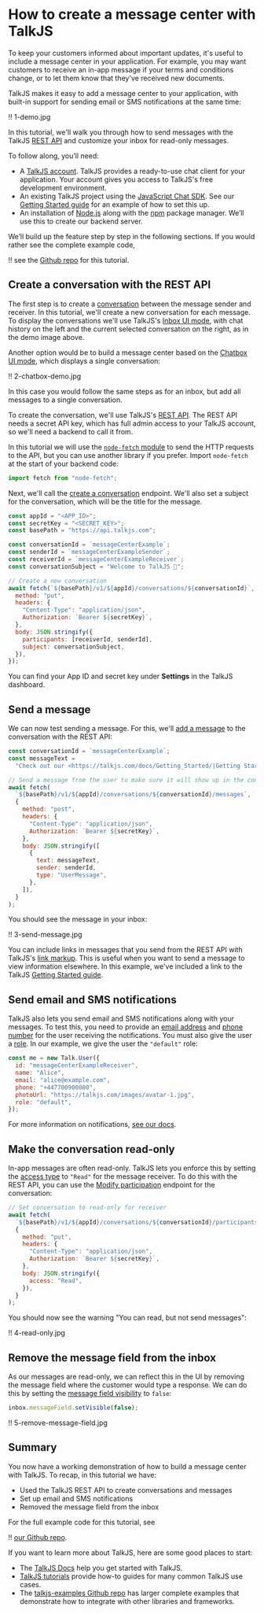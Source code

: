 # How to create a message center with TalkJS

To keep your customers informed about important updates, it's useful to include a message center in your application. For example, you may want customers to receive an in-app message if your terms and conditions change, or to let them know that they've received new documents.

TalkJS makes it easy to add a message center to your application, with built-in support for sending email or SMS notifications at the same time:

!! 1-demo.jpg

In this tutorial, we'll walk you through how to send messages with the TalkJS [REST API](https://talkjs.com/docs/Reference/REST_API/Getting_Started/Introduction/) and customize your inbox for read-only messages.

To follow along, you’ll need:

- A [TalkJS account](https://talkjs.com/dashboard/login). TalkJS provides a ready-to-use chat client for your application. Your account gives you access to TalkJS's free development environment.
- An existing TalkJS project using the [JavaScript Chat SDK](https://talkjs.com/docs/Reference/JavaScript_Chat_SDK/). See our [Getting Started guide](https://talkjs.com/docs/Getting_Started/) for an example of how to set this up.
- An installation of [Node.js](https://nodejs.org/) along with the [npm](https://www.npmjs.com/) package manager. We’ll use this to create our backend server.

We’ll build up the feature step by step in the following sections. If you would rather see the complete example code,

!! see the [Github repo]() for this tutorial.

## Create a conversation with the REST API

The first step is to create a [conversation](https://talkjs.com/docs/Reference/Concepts/Conversations/) between the message sender and receiver. In this tutorial, we'll create a new conversation for each message. To display the conversations we'll use TalkJS's [Inbox UI mode](https://talkjs.com/docs/Features/Chat_UI_Modes/The_Inbox/), with chat history on the left and the current selected conversation on the right, as in the demo image above.

Another option would be to build a message center based on the [Chatbox UI mode](https://talkjs.com/docs/Features/Chat_UI_Modes/The_Chatbox/), which displays a single conversation:

!! 2-chatbox-demo.jpg

In this case you would follow the same steps as for an inbox, but add all messages to a single conversation.

To create the conversation, we'll use TalkJS's [REST API](https://talkjs.com/docs/Reference/REST_API/Getting_Started/Introduction/). The REST API needs a secret API key, which has full admin access to your TalkJS account, so we'll need a backend to call it from.

In this tutorial we will use the [`node-fetch` module](https://github.com/node-fetch/node-fetch) to send the HTTP requests to the API, but you can use another library if you prefer. Import `node-fetch` at the start of your backend code:

```js
import fetch from "node-fetch";
```

Next, we'll call the [create a conversation](https://talkjs.com/docs/Reference/REST_API/Conversations/#setting-conversation-data) endpoint. We'll also set a subject for the conversation, which will be the title for the message.

```js
const appId = "<APP_ID>";
const secretKey = "<SECRET_KEY>";
const basePath = "https://api.talkjs.com";

const conversationId = `messageCenterExample`;
const senderId = `messageCenterExampleSender`;
const receiverId = `messageCenterExampleReceiver`;
const conversationSubject = "Welcome to TalkJS 👋";

// Create a new conversation
await fetch(`${basePath}/v1/${appId}/conversations/${conversationId}`, {
  method: "put",
  headers: {
    "Content-Type": "application/json",
    Authorization: `Bearer ${secretKey}`,
  },
  body: JSON.stringify({
    participants: [receiverId, senderId],
    subject: conversationSubject,
  }),
});
```

You can find your App ID and secret key under **Settings** in the TalkJS dashboard.

## Send a message

We can now test sending a message. For this, we'll [add a message](https://talkjs.com/docs/Reference/REST_API/Messages/#sending-on-behalf-of-a-user) to the conversation with the REST API:

```js
const conversationId = `messageCenterExample`;
const messageText =
  "Check out our <https://talkjs.com/docs/Getting_Started/|Getting Started guide>!";

// Send a message from the user to make sure it will show up in the conversation list
await fetch(
  `${basePath}/v1/${appId}/conversations/${conversationId}/messages`,
  {
    method: "post",
    headers: {
      "Content-Type": "application/json",
      Authorization: `Bearer ${secretKey}`,
    },
    body: JSON.stringify([
      {
        text: messageText,
        sender: senderId,
        type: "UserMessage",
      },
    ]),
  }
);
```

You should see the message in your inbox:

!! 3-send-message.jpg

You can include links in messages that you send from the REST API with TalkJS's [link markup](https://talkjs.com/docs/Features/Customizations/Formatting/#links). This is useful when you want to send a message to view information elsewhere. In this example, we've included a link to the TalkJS [Getting Started guide](https://talkjs.com/docs/Getting_Started/).

## Send email and SMS notifications

TalkJS also lets you send email and SMS notifications along with your messages. To test this, you need to provide an [email address](https://talkjs.com/docs/Reference/Concepts/Users/#email) and [phone number](https://talkjs.com/docs/Reference/Concepts/Users/#phone) for the user receiving the notifications. You must also give the user a [role](https://talkjs.com/docs/Reference/Concepts/Roles/). In our example, we give the user the `"default"` role:

```js
const me = new Talk.User({
  id: "messageCenterExampleReceiver",
  name: "Alice",
  email: "alice@example.com",
  phone: "+447700900000",
  photoUrl: "https://talkjs.com/images/avatar-1.jpg",
  role: "default",
});
```

For more information on notifications, [see our docs](https://talkjs.com/docs/Features/Notifications/).

## Make the conversation read-only

In-app messages are often read-only. TalkJS lets you enforce this by setting the [access type](https://talkjs.com/docs/Reference/Concepts/Participants/#access) to `"Read"` for the message receiver. To do this with the REST API, you can use the [Modify participation](https://talkjs.com/docs/Reference/REST_API/Participation/#modify-participation) endpoint for the conversation:

```js
// Set conversation to read-only for receiver
await fetch(
  `${basePath}/v1/${appId}/conversations/${conversationId}/participants/${receiverId}`,
  {
    method: "put",
    headers: {
      "Content-Type": "application/json",
      Authorization: `Bearer ${secretKey}`,
    },
    body: JSON.stringify({
      access: "Read",
    }),
  }
);
```

You should now see the warning "You can read, but not send messages":

!! 4-read-only.jpg

## Remove the message field from the inbox

As our messages are read-only, we can reflect this in the UI by removing the message field where the customer would type a response. We can do this by setting the [message field visibility](https://talkjs.com/docs/Features/Customizations/The_Message_Field/#message-field-visibility) to `false`:

```js
inbox.messageField.setVisible(false);
```

!! 5-remove-message-field.jpg

## Summary

You now have a working demonstration of how to build a message center with TalkJS. To recap, in this tutorial we have:

- Used the TalkJS REST API to create conversations and messages
- Set up email and SMS notifications
- Removed the message field from the inbox

For the full example code for this tutorial, see

!! [our Github repo]().

If you want to learn more about TalkJS, here are some good places to start:

- The [TalkJS Docs](https://talkjs.com/docs/) help you get started with TalkJS.
- [TalkJS tutorials](https://talkjs.com/resources/tag/tutorials/) provide how-to guides for many common TalkJS use cases.
- The [talkjs-examples Github repo](https://github.com/talkjs/talkjs-examples) has larger complete examples that demonstrate how to integrate with other libraries and frameworks.
